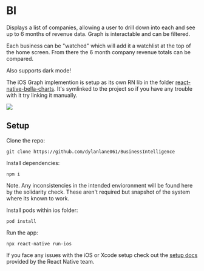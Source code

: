 # BI

Displays a list of companies, allowing a user to drill down into each and see up to 6 months of revenue data. Graph is interactable and can be filtered.

Each business can be "watched" which will add it a watchlist at the top of the home screen. From there the 6 month company revenue totals can be compared.

Also supports dark mode!

The iOS Graph implemention is setup as its own RN lib in the folder [react-native-bella-charts](https://github.com/dylanlane061/BusinessIntelligence/tree/master/react-native-bella-charts). It's symlinked to the project so if you have any trouble with it try linking it manually.

![](Demo.gif)

## Setup

Clone the repo:

```
git clone https://github.com/dylanlane061/BusinessIntelligence
```

Install dependencies:

```
npm i
```

Note. Any inconsistencies in the intended envioronment will be found here by the solidarity check. These aren't required but snapshot of the system where its known to work.

Install pods within ios folder:

```
pod install
```

Run the app:

```
npx react-native run-ios
```

If you face any issues with the iOS or Xcode setup check out the [setup docs](https://reactnative.dev/docs/environment-setup#xcode) provided by the React Native team.
